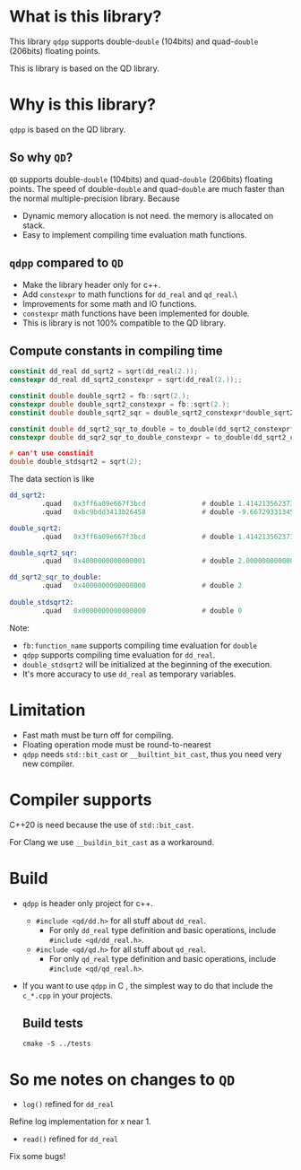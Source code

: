 

# What is this library?

This library `qdpp` supports double-`double` (104bits) and quad-`double` (206bits) floating points.

This is library  is based on the QD library.

# Why is this library?

`qdpp` is based on the QD library. 

## So why `QD`?

`QD` supports double-`double` (104bits) and quad-`double` (206bits) floating points. The speed of double-`double` and quad-`double` are much faster than the normal multiple-precision library. Because

* Dynamic memory allocation is not need. the memory is allocated on stack.
* Easy to implement compiling time evaluation math functions.

## `qdpp` compared to `QD`

* Make the library header only for c++.
* Add `constexpr`  to math functions for `dd_real` and `qd_real`.\
* Improvements for some math and IO functions.
* `constexpr` math functions have been implemented for double.
* This is library is not 100% compatible to the QD library.

## Compute constants in compiling time
```c++
constinit dd_real dd_sqrt2 = sqrt(dd_real(2.));
constexpr dd_real dd_sqrt2_constexpr = sqrt(dd_real(2.));;

constinit double double_sqrt2 = fb::sqrt(2.);
constexpr double double_sqrt2_constexpr = fb::sqrt(2.);
constinit double double_sqrt2_sqr = double_sqrt2_constexpr*double_sqrt2_constexpr;

constinit double dd_sqrt2_sqr_to_double = to_double(dd_sqrt2_constexpr*dd_sqrt2_constexpr);
constexpr double dd_sqr2_sqr_to_double_constexpr = to_double(dd_sqrt2_constexpr*dd_sqrt2_constexpr);

# can't use constinit
double double_stdsqrt2 = sqrt(2);
```

The data section is like

```asm
dd_sqrt2:
        .quad   0x3ff6a09e667f3bcd              # double 1.4142135623730951
        .quad   0xbc9bdd3413b26458              # double -9.6672933134529159E-17

double_sqrt2:
        .quad   0x3ff6a09e667f3bcd              # double 1.4142135623730951

double_sqrt2_sqr:
        .quad   0x4000000000000001              # double 2.0000000000000004

dd_sqrt2_sqr_to_double:
        .quad   0x4000000000000000              # double 2
        
double_stdsqrt2:
        .quad   0x0000000000000000              # double 0
```

Note:

* `fb:function_name` supports compiling time evaluation for `double`
* `qdpp` supports compiling time evaluation for `dd_real`.
* `double_stdsqrt2` will be initialized at the beginning of the execution.
* It's more accuracy  to use `dd_real` as temporary variables.

# Limitation

* Fast math must be turn off for compiling.
* Floating operation mode must be round-to-nearest
* `qdpp` needs `std::bit_cast` or `__builtint_bit_cast`, thus you need very new compiler.

# Compiler supports

C++20 is need because the use of `std::bit_cast`.

For Clang we use `__buildin_bit_cast` as a workaround.

# Build

* `qdpp` is header only project for c++. 
  * `#include <qd/dd.h>` for all stuff about `dd_real`.
    * For only `dd_real` type definition and basic operations, include `#include <qd/dd_real.h>`.
  * `#include <qd/qd.h>` for all stuff about `qd_real`.
    * For only `qd_real` type definition and basic operations, include `#include <qd/qd_real.h>`.

* If you want to use `qdpp` in C , the simplest way to do that include the `c_*.cpp` in your projects.

  ## Build tests

  `cmake -S ../tests`

# So me notes on changes to `QD`

* `log()` refined for `dd_real`

Refine log implementation for x near 1.

* `read()` refined for `dd_real`

Fix some bugs!
